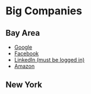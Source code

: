 # Big Companies


## Bay Area

* [Google][Google]
* [Facebook][Facebook]
* [LinkedIn (must be logged in)][LinkedIn]
* [Amazon][Amazon]

[Google]: https://www.google.com/about/jobs/search/#t=sq&q=j&jl=Mountain%20View,CA&jc=SOFTWARE_ENGINEERING&jc=HARDWARE_ENGINEERING&jc=NETWORK_ENGINEERING&jc=USER_EXPERIENCE&jc=TECHNICAL_INFRASTRUCTURE_ENGINEERING
[Facebook]: https://www.facebook.com/careers/teams/engineering
[LinkedIn]: http://www.linkedin.com/vsearch/j?page_num=1&f_C=2403888%2C2516102%2C2507471%2C2525530%2C288351%2C2678557%2C1337
[Amazon]: http://www.amazon.com/gp/jobs/ref=j_sq_btn?jobSearchKeywords=&category=Software+Development&location=US%2C+CA%2C+Sunnyvale&x=22&y=8

## New York
